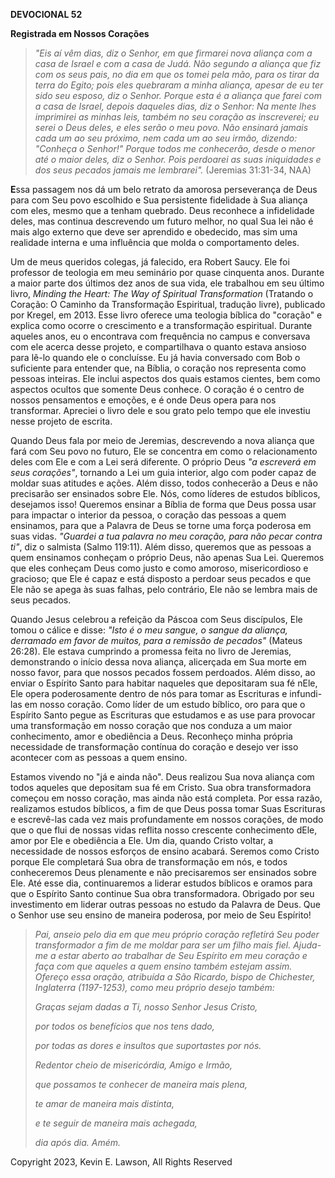 **DEVOCIONAL 52**

**Registrada em Nossos Corações**

> *"Eis aí vêm dias, diz o Senhor, em que firmarei nova aliança com a
> casa de Israel e com a casa de Judá. Não segundo a aliança que fiz com
> os seus pais, no dia em que os tomei pela mão, para os tirar da terra
> do Egito; pois eles quebraram a minha aliança, apesar de eu ter sido
> seu esposo, diz o Senhor. Porque esta é a aliança que farei com a casa
> de Israel, depois daqueles dias, diz o Senhor: Na mente lhes
> imprimirei as minhas leis, também no seu coração as inscreverei; eu
> serei o Deus deles, e eles serão o meu povo. Não ensinará jamais cada
> um ao seu próximo, nem cada um ao seu irmão, dizendo: \"Conheça o
> Senhor!\" Porque todos me conhecerão, desde o menor até o maior deles,
> diz o Senhor. Pois perdoarei as suas iniquidades e dos seus pecados
> jamais me lembrarei".* (Jeremias 31:31-34, NAA)

**E**ssa passagem nos dá um belo retrato da amorosa perseverança de Deus
para com Seu povo escolhido e Sua persistente fidelidade à Sua aliança
com eles, mesmo que a tenham quebrado. Deus reconhece a infidelidade
deles, mas continua descrevendo um futuro melhor, no qual Sua lei não é
mais algo externo que deve ser aprendido e obedecido, mas sim uma
realidade interna e uma influência que molda o comportamento deles.

Um de meus queridos colegas, já falecido, era Robert Saucy. Ele foi
professor de teologia em meu seminário por quase cinquenta anos. Durante
a maior parte dos últimos dez anos de sua vida, ele trabalhou em seu
último livro, *Minding the Heart: The Way of Spiritual Transformation*
(Tratando o Coração: O Caminho da Transformação Espiritual, tradução
livre), publicado por Kregel, em 2013. Esse livro oferece uma teologia
bíblica do "coração" e explica como ocorre o crescimento e a
transformação espiritual. Durante aqueles anos, eu o encontrava com
frequência no campus e conversava com ele acerca desse projeto, e
compartilhava o quanto estava ansioso para lê-lo quando ele o
concluísse. Eu já havia conversado com Bob o suficiente para entender
que, na Bíblia, o coração nos representa como pessoas inteiras. Ele
inclui aspectos dos quais estamos cientes, bem como aspectos ocultos que
somente Deus conhece. O coração é o centro de nossos pensamentos e
emoções, e é onde Deus opera para nos transformar. Apreciei o livro dele
e sou grato pelo tempo que ele investiu nesse projeto de escrita.

Quando Deus fala por meio de Jeremias, descrevendo a nova aliança que
fará com Seu povo no futuro, Ele se concentra em como o relacionamento
deles com Ele e com a Lei será diferente. O próprio Deus *"a escreverá
em seus corações"*, tornando a Lei um guia interior, algo com poder
capaz de moldar suas atitudes e ações. Além disso, todos conhecerão a
Deus e não precisarão ser ensinados sobre Ele. Nós, como líderes de
estudos bíblicos, desejamos isso! Queremos ensinar a Bíblia de forma que
Deus possa usar para impactar o interior da pessoa, o coração das
pessoas a quem ensinamos, para que a Palavra de Deus se torne uma força
poderosa em suas vidas. *"Guardei a tua palavra no meu coração, para não
pecar contra ti"*, diz o salmista (Salmo 119:11). Além disso, queremos
que as pessoas a quem ensinamos conheçam o próprio Deus, não apenas Sua
Lei. Queremos que eles conheçam Deus como justo e como amoroso,
misericordioso e gracioso; que Ele é capaz e está disposto a perdoar
seus pecados e que Ele não se apega às suas falhas, pelo contrário, Ele
não se lembra mais de seus pecados.

Quando Jesus celebrou a refeição da Páscoa com Seus discípulos, Ele
tomou o cálice e disse: *"Isto é o meu sangue, o sangue da aliança,
derramado em favor de muitos, para a remissão de pecados"* (Mateus
26:28). Ele estava cumprindo a promessa feita no livro de Jeremias,
demonstrando o início dessa nova aliança, alicerçada em Sua morte em
nosso favor, para que nossos pecados fossem perdoados. Além disso, ao
enviar o Espírito Santo para habitar naqueles que depositaram sua fé
nEle, Ele opera poderosamente dentro de nós para tomar as Escrituras e
infundi-las em nosso coração. Como líder de um estudo bíblico, oro para
que o Espírito Santo pegue as Escrituras que estudamos e as use para
provocar uma transformação em nosso coração que nos conduza a um maior
conhecimento, amor e obediência a Deus. Reconheço minha própria
necessidade de transformação contínua do coração e desejo ver isso
acontecer com as pessoas a quem ensino.

Estamos vivendo no "já e ainda não". Deus realizou Sua nova aliança com
todos aqueles que depositam sua fé em Cristo. Sua obra transformadora
começou em nosso coração, mas ainda não está completa. Por essa razão,
realizamos estudos bíblicos, a fim de que Deus possa tomar Suas
Escrituras e escrevê-las cada vez mais profundamente em nossos corações,
de modo que o que flui de nossas vidas reflita nosso crescente
conhecimento dEle, amor por Ele e obediência a Ele. Um dia, quando
Cristo voltar, a necessidade de nossos esforços de ensino acabará.
Seremos como Cristo porque Ele completará Sua obra de transformação em
nós, e todos conheceremos Deus plenamente e não precisaremos ser
ensinados sobre Ele. Até esse dia, continuaremos a liderar estudos
bíblicos e oramos para que o Espírito Santo continue Sua obra
transformadora. Obrigado por seu investimento em liderar outras pessoas
no estudo da Palavra de Deus. Que o Senhor use seu ensino de maneira
poderosa, por meio de Seu Espírito!

> *Pai, anseio pelo dia em que meu próprio coração refletirá Seu poder
> transformador a fim de me moldar para ser um filho mais fiel. Ajuda-me
> a estar aberto ao trabalhar de Seu Espírito em meu coração e faça com
> que aqueles a quem ensino também estejam assim. Ofereço essa oração,
> atribuída a São Ricardo, bispo de Chichester, Inglaterra (1197-1253),
> como meu próprio desejo também:*
>
> *Graças sejam dadas a Ti, nosso Senhor Jesus Cristo,*
>
> *por todos os benefícios que nos tens dado,*
>
> *por todas as dores e insultos que suportastes por nós.*
>
> *Redentor cheio de misericórdia, Amigo e Irmão,*
>
> *que possamos te conhecer de maneira mais plena,*
>
> *te amar de maneira mais distinta,*
>
> *e te seguir de maneira mais achegada,*
>
> *dia após dia. Amém.*

Copyright 2023, Kevin E. Lawson, All Rights Reserved
